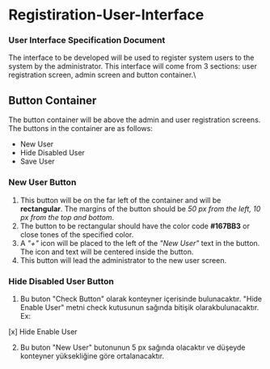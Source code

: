 # Registiration-User-Interface
### **User Interface Specification Document**

The interface to be developed will be used to register system users to the system by the administrator. This interface will come from 3 sections: user registration screen, admin screen and button container.\

## Button Container
The button container will be above the admin and user registration screens. The buttons in the container are as follows:
- New User
- Hide Disabled User
- Save User

### New User Button

1. This button will be on the far left of the container and will be **rectangular**. The margins of the button should be *50 px from the left, 10 px from the top and bottom*.
2. The button to be rectangular should have the color code **#167BB3** or close tones of the specified color.
3. A *"+"* icon will be placed to the left of the *"New User"* text in the button. The icon and text will be centered inside the button.
4. This button will lead the administrator to the new user screen.

### Hide Disabled User Button

1. Bu buton "Check Button" olarak konteyner içerisinde bulunacaktır. "Hide Enable User" metni check kutusunun sağında bitişik olarakbulunacaktır. Ex:

[x] Hide Enable User

2. Bu buton "New User" butonunun 5 px sağında olacaktır ve düşeyde konteyner yüksekliğine göre ortalanacaktır.
